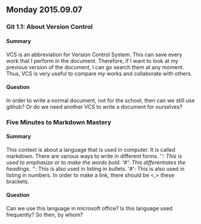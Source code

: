 ## Monday 2015.09.07

### Git 1.1: About Version Control 

#### Summary

VCS is an abbreviation for Version Control System. This can save every work that I perform in the document.
Therefore, if I want to look at my previous version of the document, I can go search them at any moment.
Thus, VCS is very useful to compare my works and collaborate with others.

#### Question

In order to write a normal document, not for the school, then can we still use github?
Or do we need another VCS to write a document for ourselves?

### Five Minutes to Markdown Mastery

#### Summary

This context is about a language that is used in computer. It is called markdown. There are various ways to write in different forms.
'*': This is used to emphasize or to make the words bold. '#': This differentiates the headings. '*': This is also used in listing in bullets.
'#': This is also used in listing in numbers. In order to make a link, there should be <,> these brackets.

#### Question

Can we use this language in microsoft office? Is this language used frequently? So then, by whom?
